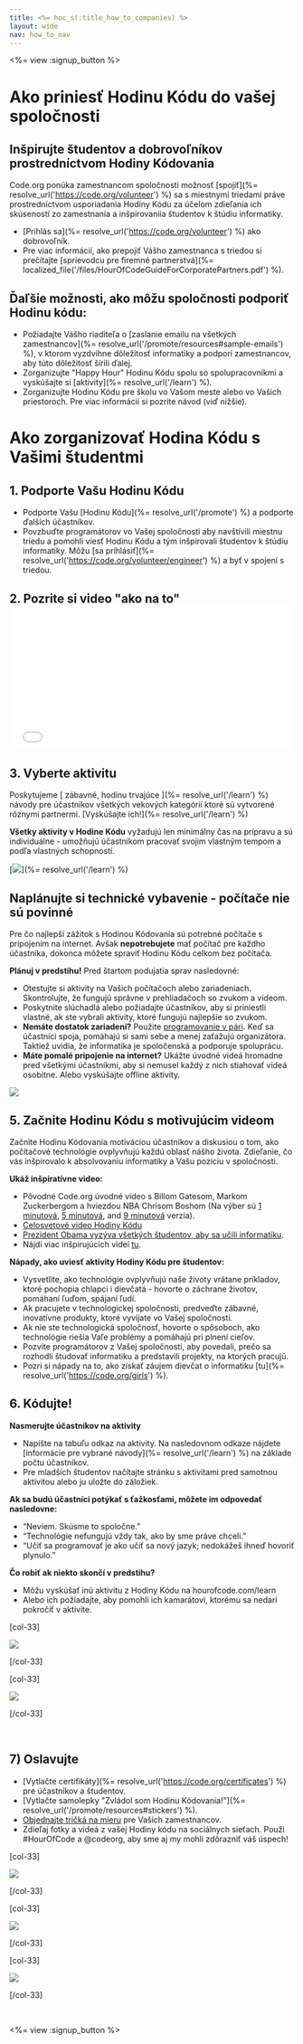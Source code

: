 ```yaml
---
title: <%= hoc_s(:title_how_to_companies) %>
layout: wide
nav: how_to_nav
---
```

<%= view :signup_button %>

# Ako priniesť Hodinu Kódu do vašej spoločnosti

## Inšpirujte študentov a dobrovoľníkov prostredníctvom Hodiny Kódovania

Code.org ponúka zamestnancom spoločnosti možnosť [spojiť](%= resolve_url('https://code.org/volunteer') %) sa s miestnymi triedami práve prostredníctvom usporiadania Hodiny Kódu za účelom zdieľania ich skúseností zo zamestnania a inšpirovaniia študentov k štúdiu informatiky.

- [Prihlás sa](%= resolve_url('https://code.org/volunteer') %) ako dobrovoľník.
- Pre viac informácií, ako prepojiť Vášho zamestnanca s triedou si prečítajte [sprievodcu pre firemné partnerstvá](%= localized_file('/files/HourOfCodeGuideForCorporatePartners.pdf') %).

## Ďaľšie možnosti, ako môžu spoločnosti podporiť Hodinu kódu:

- Požiadajte Vášho riaditeľa o [zaslanie emailu na všetkých zamestnancov](%= resolve_url('/promote/resources#sample-emails') %), v ktorom vyzdvihne dôležitosť informatiky a podporí zamestnancov, aby túto dôležitosť šírili ďalej. 
- Zorganizujte "Happy Hour" Hodinu Kódu spolu so spolupracovníkmi a vyskúšajte si [aktivity](%= resolve_url('/learn') %).
- Zorganizujte Hodinu Kódu pre školu vo Vašom meste alebo vo Vašich priestoroch. Pre viac informácií si pozrite návod (viď nižšie).

# Ako zorganizovať Hodina Kódu s Vašimi študentmi

## 1. Podporte Vašu Hodinu Kódu

- Podporte Vašu [Hodinu Kódu](%= resolve_url('/promote') %) a podporte ďalších účastníkov.
- Povzbuďte programátorov vo Vašej spoločnosti aby navštívili miestnu triedu a pomohli viesť Hodinu Kódu a tým inšpirovali študentov k štúdiu informatiky. Môžu [sa prihlásiť](%= resolve_url('https://code.org/volunteer/engineer') %) a byť v spojení s triedou.

## 2. Pozrite si video "ako na to" <iframe width="500" height="255" src="//www.youtube.com/embed/SrnvvWDm73k" frameborder="0" allowfullscreen mark="crwd-mark"></iframe> 

## 3. Vyberte aktivitu

Poskytujeme [ zábavné, hodinu trvajúce ](%= resolve_url('/learn') %) návody pre účastníkov všetkých vekových kategórií ktoré sú vytvorené rôznymi partnermi. [Vyskúšajte ich!](%= resolve_url('/learn') %)

**Všetky aktivity v Hodine Kódu** vyžadujú len minimálny čas na prípravu a sú individuálne - umožňujú účastníkom pracovať svojim vlastným tempom a podľa vlastných schopností.

[![](/images/fit-700/tutorials.png)](%= resolve_url('/learn') %)

## Naplánujte si technické vybavenie - počítače nie sú povinné

Pre čo najlepší zážitok s Hodinou Kódovania sú potrebné počítače s pripojením na internet. Avšak **nepotrebujete** mať počítač pre každho účastníka, dokonca môžete spraviť Hodinu Kódu celkom bez počítača.

**Plánuj v predstihu!** Pred štartom podujatia sprav nasledovné:

- Otestujte si aktivity na Vašich počítačoch alebo zariadeniach. Skontrolujte, že fungujú správne v prehliadačoch so zvukom a videom.
- Poskytnite slúchadlá alebo požiadajte účastníkov, aby si priniestli vlastné, ak ste vybrali aktivity, ktoré fungujú najlepšie so zvukom.
- **Nemáte dostatok zariadení?** Použite [ programovanie v pári](https://www.youtube.com/watch?v=vgkahOzFH2Q). Keď sa účastníci spoja, pomáhajú si sami sebe a menej zaťažujú organizátora. Taktiež uvidia, že informatika je spoločenská a podporuje spoluprácu.
- **Máte pomalé pripojenie na internet?** Ukážte úvodné videá hromadne pred všetkými účastníkmi, aby si nemusel každý z nich stiahovať videá osobitne. Alebo vyskúšajte offline aktivity.

<img src="/images/fit-350/group_ipad.jpg" />

## 5. Začnite Hodinu Kódu s motivujúcim videom

Začnite Hodinu Kódovania motiváciou účastníkov a diskusiou o tom, ako počítačové technológie ovplyvňujú každú oblasť nášho života. Zdieľanie, čo vás inšpirovalo k absolvovaniu informatiky a Vašu pozíciu v spoločnosti.

**Ukáž inšpiratívne video:**

- Pôvodné Code.org úvodné video s Billom Gatesom, Markom Zuckerbergom a hviezdou NBA Chrisom Boshom (Na výber sú [1 minutová](https://www.youtube.com/watch?v=qYZF6oIZtfc), [5 minutová](https://www.youtube.com/watch?v=nKIu9yen5nc), and [9 minutová](https://www.youtube.com/watch?v=dU1xS07N-FA) verzia).
- [Celosvetové video Hodiny Kódu](https://www.youtube.com/watch?v=KsOIlDT145A)
- [Prezident Obama vyzýva všetkých študentov, aby sa učili informatiku](https://www.youtube.com/watch?v=6XvmhE1J9PY).
- Nájdi viac inšpirujúcich videí [tu](https://www.youtube.com/playlist?list=PLzdnOPI1iJNfpD8i4Sx7U0y2MccnrNZuP).

**Nápady, ako uviesť aktivity Hodiny Kódu pre študentov:**

- Vysvetlite, ako technológie ovplyvňujú naše životy vrátane príkladov, ktoré pochopia chlapci i dievčatá - hovorte o záchrane životov, pomáhaní ľuďom, spájaní ľudí. 
- Ak pracujete v technologickej spoločnosti, predveďte zábavné, inovatívne produkty, ktoré vyvíjate vo Vašej spoločnosti.
- Ak nie ste technologická spoločnosť, hovorte o spôsoboch, ako technológie riešia Vaľe problémy a pomáhajú pri plnení cieľov.
- Pozvite programátorov z Vašej spoločnosti, aby povedali, prečo sa rozhodli študovať informatiku a predstavili projekty, na ktorých pracujú.
- Pozri si nápady na to, ako získať záujem dievčat o informatiku [tu](%= resolve_url('https://code.org/girls') %).

## 6. Kódujte!

**Nasmerujte účastníkov na aktivity**

- Napíšte na tabuľu odkaz na aktivity. Na nasledovnom odkaze nájdete [informácie pre vybrané návody](%= resolve_url('/learn') %) na základe počtu účastníkov.
- Pre mladších študentov načítajte stránku s aktivitami pred samotnou aktivitou alebo ju uložte do záložiek.

**Ak sa budú účastníci potýkať s ťažkosťami, môžete im odpovedať nasledovne:**

- “Neviem. Skúsme to spoločne.”
- “Technológie nefungujú vždy tak, ako by sme práve chceli.”
- “Učiť sa programovať je ako učiť sa nový jazyk; nedokážeš ihneď hovoriť plynulo.”

**Čo robiť ak niekto skončí v predstihu?**

- Môžu vyskúšať inú aktivitu z Hodiny Kódu na hourofcode.com/learn
- Alebo ich požiadajte, aby pomohli ich kamarátovi, ktorému sa nedarí pokročiť v aktivite.

[col-33]

![](/images/fit-250/highschoolgirls.jpeg)

[/col-33]

[col-33]

![](/images/fit-300/group_ar.jpg)

[/col-33]

<p style="clear:both">&nbsp;</p>

## 7) Oslavujte

- [Vytlačte certifikáty](%= resolve_url('https://code.org/certificates') %) pre účastníkov a študentov.
- [Vytlačte samolepky "Zvládol som Hodinu Kódovania!"](%= resolve_url('/promote/resources#stickers') %).
- [Objednajte tričká na mieru](http://blog.code.org/post/132608499493/hour-of-code-shirts-and-more) pre Vašich zamestnancov.
- Zdieľaj fotky a videá z vašej Hodiny kódu na sociálnych sieťach. Použi #HourOfCode a @codeorg, aby sme aj my mohli zdôrazniť váš úspech!

[col-33]

![](/images/fit-250/celebrate2.jpeg)

[/col-33]

[col-33]

![](/images/fit-260/highlight-certificates.jpg)

[/col-33]

[col-33]

![](/images/fit-300/boy-certificate.jpg)

[/col-33]

<p style="clear:both">&nbsp;</p>

<%= view :signup_button %>